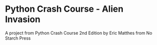 # Python Crash Course - Alien Invasion
A project from Python Crash Course 2nd Edition by Eric Matthes from No Starch Press
